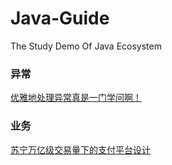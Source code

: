 # Java-Guide
The Study Demo Of Java Ecosystem
### 异常
[优雅地处理异常真是一门学问啊！](https://mp.weixin.qq.com/s/bt4kbflkDgohPOs7ldJZYQ)
### 业务
[苏宁万亿级交易量下的支付平台设计](https://mp.weixin.qq.com/s/xN3saZ--RkJ9mfy3gcd0Hw)
